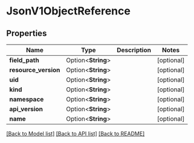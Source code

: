# JsonV1ObjectReference

## Properties

Name | Type | Description | Notes
------------ | ------------- | ------------- | -------------
**field_path** | Option<**String**> |  | [optional]
**resource_version** | Option<**String**> |  | [optional]
**uid** | Option<**String**> |  | [optional]
**kind** | Option<**String**> |  | [optional]
**namespace** | Option<**String**> |  | [optional]
**api_version** | Option<**String**> |  | [optional]
**name** | Option<**String**> |  | [optional]

[[Back to Model list]](../README.md#documentation-for-models) [[Back to API list]](../README.md#documentation-for-api-endpoints) [[Back to README]](../README.md)


